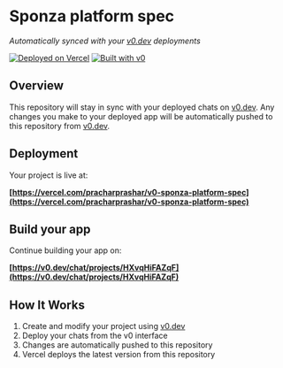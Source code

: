 # Sponza platform spec

*Automatically synced with your [v0.dev](https://v0.dev) deployments*

[![Deployed on Vercel](https://img.shields.io/badge/Deployed%20on-Vercel-black?style=for-the-badge&logo=vercel)](https://vercel.com/pracharprashar/v0-sponza-platform-spec)
[![Built with v0](https://img.shields.io/badge/Built%20with-v0.dev-black?style=for-the-badge)](https://v0.dev/chat/projects/HXvqHiFAZqF)

## Overview

This repository will stay in sync with your deployed chats on [v0.dev](https://v0.dev).
Any changes you make to your deployed app will be automatically pushed to this repository from [v0.dev](https://v0.dev).

## Deployment

Your project is live at:

**[https://vercel.com/pracharprashar/v0-sponza-platform-spec](https://vercel.com/pracharprashar/v0-sponza-platform-spec)**

## Build your app

Continue building your app on:

**[https://v0.dev/chat/projects/HXvqHiFAZqF](https://v0.dev/chat/projects/HXvqHiFAZqF)**

## How It Works

1. Create and modify your project using [v0.dev](https://v0.dev)
2. Deploy your chats from the v0 interface
3. Changes are automatically pushed to this repository
4. Vercel deploys the latest version from this repository

